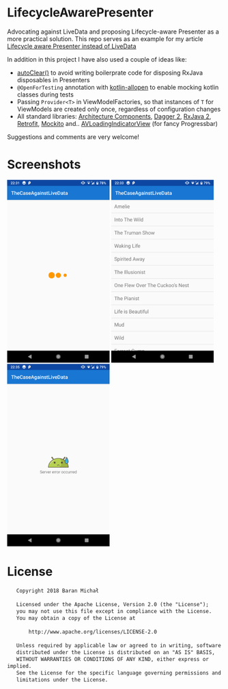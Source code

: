 # LifecycleAwarePresenter
Advocating against LiveData and proposing Lifecycle-aware Presenter as a more practical solution. 
This repo serves as an example for my article [Lifecycle aware Presenter instead of LiveData](https://medium.com/p/f77d640115ef)

In addition in this project I have also used a couple of ideas like: 
* [autoClear()](https://thuytrinh.github.io/rxjava/android/2018/06/26/utility-auto-clear.html) to avoid writing boilerprate code for disposing RxJava disposables in Presenters   
* `@OpenForTesting` annotation with [kotlin-allopen](https://kotlinlang.org/docs/reference/compiler-plugins.html) to enable mocking kotlin classes during tests
* Passing `Provider<T>` in ViewModelFactories, so that instances of `T` for ViewModels are created only once, regardless of configuration changes
* All standard libraries: [Architecture Components](https://developer.android.com/topic/libraries/architecture/), [Dagger 2](https://google.github.io/dagger/), [RxJava 2](https://github.com/ReactiveX/RxJava), [Retrofit](https://square.github.io/retrofit/), [Mockito](https://site.mockito.org/) and.. [AVLoadingIndicatorView](https://github.com/81813780/AVLoadingIndicatorView) (for fancy Progressbar)

Suggestions and comments are very welcome!

# Screenshots
<img src="assets/Screenshot_1.png" width="240px" />   <img src="assets/Screenshot_2.png" width="240px" />   <img src="assets/Screenshot_3.png" width="240px" />

# License
```
   Copyright 2018 Baran Michał

   Licensed under the Apache License, Version 2.0 (the "License");
   you may not use this file except in compliance with the License.
   You may obtain a copy of the License at

       http://www.apache.org/licenses/LICENSE-2.0

   Unless required by applicable law or agreed to in writing, software
   distributed under the License is distributed on an "AS IS" BASIS,
   WITHOUT WARRANTIES OR CONDITIONS OF ANY KIND, either express or implied.
   See the License for the specific language governing permissions and
   limitations under the License.
```
